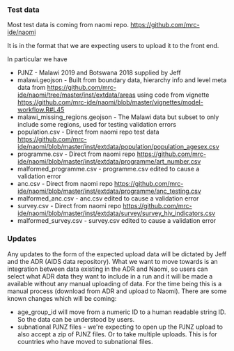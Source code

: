 ### Test data

Most test data is coming from naomi repo. https://github.com/mrc-ide/naomi

It is in the format that we are expecting users to upload it to the front end.

In particular we have

* PJNZ - Malawi 2019 and Botswana 2018 supplied by Jeff
* malawi.geojson - Built from boundary data, hierarchy info and  level meta data from https://github.com/mrc-ide/naomi/tree/master/inst/extdata/areas using code from vignette https://github.com/mrc-ide/naomi/blob/master/vignettes/model-workflow.R#L45
* malawi_missing_regions.geojson - The Malawi data but subset to only include some regions, used for testing validation errors
* population.csv - Direct from naomi repo test data https://github.com/mrc-ide/naomi/blob/master/inst/extdata/population/population_agesex.csv
* programme.csv - Direct from naomi repo https://github.com/mrc-ide/naomi/blob/master/inst/extdata/programme/art_number.csv
* malformed_programme.csv - programme.csv edited to cause a validation error
* anc.csv - Direct from naomi repo https://github.com/mrc-ide/naomi/blob/master/inst/extdata/programme/anc_testing.csv
* malformed_anc.csv - anc.csv edited to cause a validation error
* survey.csv - Direct from naomi repo https://github.com/mrc-ide/naomi/blob/master/inst/extdata/survey/survey_hiv_indicators.csv
* malformed_survey.csv - survey.csv edited to cause a validation error

### Updates

Any updates to the form of the expected upload data will be dictated by Jeff and the ADR (AIDS data repository). What we want to move towards is an integration between data existing in the ADR and Naomi, so users can select what ADR data they want to include in a run and it will be made a available without any manual uploading of data. For the time being this is a manual process (download from ADR and upload to Naomi). There are some known changes which will be coming:

* age_group_id will move from a numeric ID to a human readable string ID. So the data can be understood by users.
* subnational PJNZ files - we're expecting to open up the PJNZ upload to also accept a zip of PJNZ files. Or to take multiple uploads. This is for countries who have moved to subnational files.

